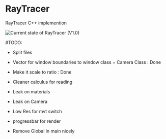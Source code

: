 # RayTracer
RayTracer C++ implemention

![Current state of RayTracer (V1.0)](https://imgur.com/a/ljTLq71)


#TODO:

- Split files

- Vector for window boundaries to window class = Camera Class : Done
- Make it scale to ratio : Done

- Cleaner calculus for reading

- Leak on materials
- Leak on Camera

- Low Res for mvt switch
- progressbar for render

- Remove Global in main nicely

